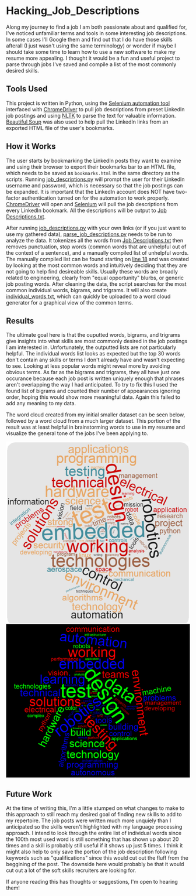 # Hacking_Job_Descriptions
Along my journey to find a job I am both passionate about and qualified for, I've noticed unfamiliar terms and tools in some interesting job descriptions. In some cases I'll Google them and find out that I do have those skills afterall (I just wasn't using the same terminology) or wonder if maybe I should take some time to learn how to use a new software to make my resume more appealing. I thought it would be a fun and useful project to parse through jobs I've saved and compile a list of the most commonly desired skills.  

## Tools Used
This project is written in Python, using the [Selenium automation tool](https://selenium-python.readthedocs.io/) interfaced with [ChromeDriver](https://chromedriver.chromium.org/) to pull job descriptions from preset LinkedIn job postings and using [NLTK](https://www.nltk.org/) to parse the text for valuable information. [Beautiful Soup](https://www.crummy.com/software/BeautifulSoup/bs4/doc/) was also used to help pull the LinkedIn links from an exported HTML file of the user's bookmarks.  

## How it Works
The user starts by bookmarking the LinkedIn posts they want to examine and using their browser to export their bookmarks bar to an HTML file, which needs to be saved as <code>bookmarks.html</code> in the same directory as the scripts. Running [job_descriptions.py](https://github.com/monk200/Hacking_Job_Descriptions/blob/main/job_descriptions.py) will prompt the user for their LinkedIn username and password, which is necessary so that the job postings can be expanded. It is important that the LinkedIn account does NOT have two-factor authentication turned on for the automation to work properly. [ChromeDriver](https://chromedriver.chromium.org/) will open and [Selenium](https://selenium-python.readthedocs.io/) will pull the job descriptions from every LinkedIn bookmark. All the descriptions will be output to [Job Descriptions.txt](https://github.com/monk200/Hacking_Job_Descriptions/blob/main/Job%20Descriptions.txt).  

After running [job_descriptions.py](https://github.com/monk200/Hacking_Job_Descriptions/blob/main/job_descriptions.py) with your own links (or if you just want to use my gathered data), [parse_job_descriptions.py](https://github.com/monk200/Hacking_Job_Descriptions/blob/main/parse_job_descriptions.py) needs to be run to analyze the data. It tokenizes all the words from [Job Descriptions.txt](https://github.com/monk200/Hacking_Job_Descriptions/blob/main/Job%20Descriptions.txt) then removes punctuation, stop words (common words that are unhelpful out of the context of a sentence), and a manually compiled list of unhelpful words. The manually compiled list can be found starting on [line 18](https://github.com/monk200/Hacking_Job_Descriptions/blob/ab7caca03e4f9b5a9e5da953bf4c56dcb5495701/parse_job_descriptions.py#L18) and was created by looking at the most common words and intuitively deciding that they are not going to help find desireable skills. Usually these words are broadly related to engineering, clearly from "equal opportunity" blurbs, or generic job posting words. After cleaning the data, the script searches for the most common individual words, bigrams, and trigrams. It will also create [individual_words.txt](https://github.com/monk200/Hacking_Job_Descriptions/blob/main/individual_words.txt), which can quickly be uploaded to a word cloud generator for a graphical view of the common terms.  

## Results
The ultimate goal here is that the ouputted words, bigrams, and trigrams give insights into what skills are most commonly desired in the job postings I am interested in. Unfortunately, the outputted lists are not particularly helpful. The individual words list looks as expected but the top 30 words don't contain any skills or terms I don't already have and wasn't expecting to see. Looking at less popular words might reveal more by avoiding obvious terms. As far as the bigrams and trigrams, they all have just one occurance because each job post is written uniquely enough that phrases aren't overlapping the way I had anticipated. To try to fix this I used the found list of bigrams and counted their number of appearances ignoring order, hoping this would show more meaningful data. Again this failed to add any meaning to my data.  

The word cloud created from my initial smaller dataset can be seen below, followed by a word cloud from a much larger dataset. This portion of the result was at least helpful in brainstorming words to use in my resume and visualize the general tone of the jobs I've been applying to.  

![wordCloud.PNG](https://github.com/monk200/Hacking_Job_Descriptions/blob/main/wordCloud.PNG)
![wordCloud2.PNG](https://github.com/monk200/Hacking_Job_Descriptions/blob/main/wordCloud2.PNG)  

## Future Work
At the time of writing this, I'm a little stumped on what changes to make to this approach to still reach my desired goal of finding new skills to add to my repertoire. The job posts were written much more unquiely than I anticipated so the skills weren't highlighted with my language processing approach. I intend to look through the entire list of individual words since the 100th most used word is still something that has shown up about 20 times and a skill is probably still useful if it shows up just 5 times. I think it might also help to only save the portion of the job description following keywords such as "qualifications" since this would cut out the fluff from the beggining of the post. The downside here would probably be that it would cut out a lot of the soft skills recruiters are looking for.  

If anyone reading this has thoughts or suggestions, I'm open to hearing them!
